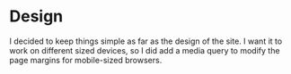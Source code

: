 # Design

I decided to keep things simple as far as the design of the site. I want it to work on different sized devices, so I did add a media query to modify the page margins for mobile-sized browsers.
